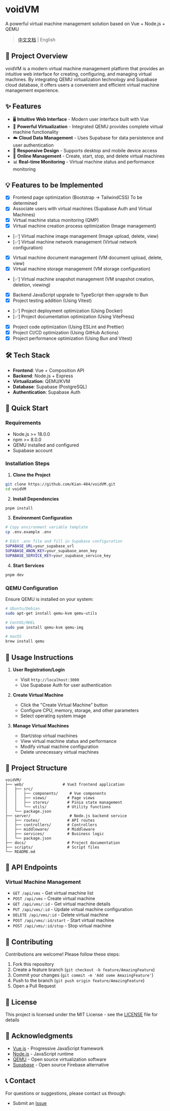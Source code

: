 # voidVM

A powerful virtual machine management solution based on Vue + Node.js + QEMU

> [中文文档](README_ZH.md) | English

## 📖 Project Overview

voidVM is a modern virtual machine management platform that provides an intuitive web interface for creating, configuring, and managing virtual machines. By integrating QEMU virtualization technology and Supabase cloud database, it offers users a convenient and efficient virtual machine management experience.

## ✨ Features

- 🖥️ **Intuitive Web Interface** - Modern user interface built with Vue
- 🚀 **Powerful Virtualization** - Integrated QEMU provides complete virtual machine functionality
- ☁️ **Cloud Data Management** - Uses Supabase for data persistence and user authentication
- 📱 **Responsive Design** - Supports desktop and mobile device access
- 🔧 **Online Management** - Create, start, stop, and delete virtual machines
- 📊 **Real-time Monitoring** - Virtual machine status and performance monitoring

## 💡 Features to be Implemented

- [x] Frontend page optimization (Bootstrap -> TailwindCSS) To be determined
- [x] Associate users with virtual machines (Supabase Auth and Virtual Machines)
- [x] Virtual machine status monitoring (QMP)
- [x] Virtual machine creation process optimization (Image management)
- [✅] Virtual machine image management (Image upload, delete, view)
- [✅] Virtual machine network management (Virtual network configuration)
- [x] Virtual machine document management (VM document upload, delete, view)
- [x] Virtual machine storage management (VM storage configuration)
- [✅] Virtual machine snapshot management (VM snapshot creation, deletion, viewing)
- [x] Backend JavaScript upgrade to TypeScript then upgrade to Bun
- [x] Project testing addition (Using Vitest)
- [✅] Project deployment optimization (Using Docker)
- [✅] Project documentation optimization (Using VitePress)
- [x] Project code optimization (Using ESLint and Prettier)
- [x] Project CI/CD optimization (Using GitHub Actions)
- [x] Project performance optimization (Using Bun and Vitest)

## 🛠️ Tech Stack

- **Frontend**: Vue + Composition API
- **Backend**: Node.js + Express
- **Virtualization**: QEMU/KVM
- **Database**: Supabase (PostgreSQL)
- **Authentication**: Supabase Auth

## 🚀 Quick Start

### Requirements

- Node.js >= 18.0.0
- npm >= 8.0.0
- QEMU installed and configured
- Supabase account

### Installation Steps

1. **Clone the Project**

```bash
git clone https://github.com/Kian-404/voidVM.git
cd voidVM
```

2. **Install Dependencies**

```bash
pnpm install
```

3. **Environment Configuration**

```bash
# Copy environment variable template
cp .env.example .env

# Edit .env file and fill in Supabase configuration
SUPABASE_URL=your_supabase_url
SUPABASE_ANON_KEY=your_supabase_anon_key
SUPABASE_SERVICE_KEY=your_supabase_service_key
```

4. **Start Services**

```bash
pnpm dev
```

### QEMU Configuration

Ensure QEMU is installed on your system:

```bash
# Ubuntu/Debian
sudo apt-get install qemu-kvm qemu-utils

# CentOS/RHEL
sudo yum install qemu-kvm qemu-img

# macOS
brew install qemu
```

## 📱 Usage Instructions

1. **User Registration/Login**

   - Visit `http://localhost:3000`
   - Use Supabase Auth for user authentication

2. **Create Virtual Machine**

   - Click the "Create Virtual Machine" button
   - Configure CPU, memory, storage, and other parameters
   - Select operating system image

3. **Manage Virtual Machines**
   - Start/stop virtual machines
   - View virtual machine status and performance
   - Modify virtual machine configuration
   - Delete unnecessary virtual machines

## 📁 Project Structure

```
voidVM/
├── web/                 # Vue3 frontend application
│   ├── src/
│   │   ├── components/     # Vue components
│   │   ├── views/         # Page views
│   │   ├── stores/        # Pinia state management
│   │   └── utils/         # Utility functions
│   └── package.json
├── server/                 # Node.js backend service
│   ├── routes/            # API routes
│   ├── controllers/       # Controllers
│   ├── middleware/        # Middleware
│   ├── services/          # Business logic
│   └── package.json
├── docs/                  # Project documentation
├── scripts/               # Script files
└── README.md
```

## 🔧 API Endpoints

### Virtual Machine Management

- `GET /api/vms` - Get virtual machine list
- `POST /api/vms` - Create virtual machine
- `GET /api/vms/:id` - Get virtual machine details
- `PUT /api/vms/:id` - Update virtual machine configuration
- `DELETE /api/vms/:id` - Delete virtual machine
- `POST /api/vms/:id/start` - Start virtual machine
- `POST /api/vms/:id/stop` - Stop virtual machine

## 🤝 Contributing

Contributions are welcome! Please follow these steps:

1. Fork this repository
2. Create a feature branch (`git checkout -b feature/AmazingFeature`)
3. Commit your changes (`git commit -m 'Add some AmazingFeature'`)
4. Push to the branch (`git push origin feature/AmazingFeature`)
5. Open a Pull Request

## 📄 License

This project is licensed under the MIT License - see the [LICENSE](LICENSE) file for details

## 🙏 Acknowledgments

- [Vue.js](https://vuejs.org/) - Progressive JavaScript framework
- [Node.js](https://nodejs.org/) - JavaScript runtime
- [QEMU](https://www.qemu.org/) - Open source virtualization software
- [Supabase](https://supabase.com/) - Open source Firebase alternative

## 📞 Contact

For questions or suggestions, please contact us through:

- Submit an [Issue](https://github.com/Kian-404/voidVM/issues)
